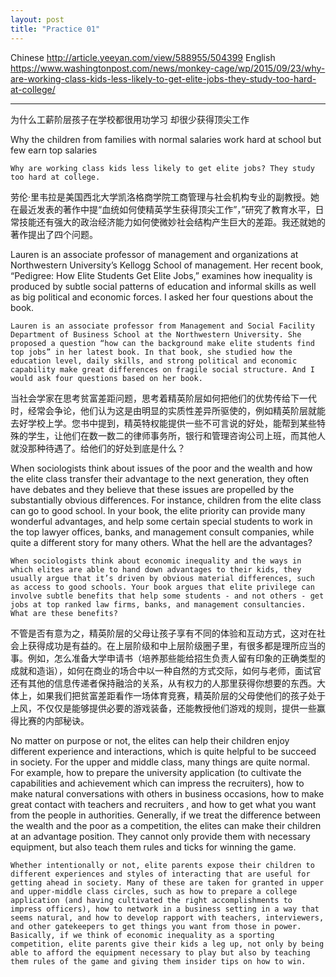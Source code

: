 ```yaml
---
layout: post
title: "Practice 01"
---
```


Chinese
http://article.yeeyan.com/view/588955/504399
English
https://www.washingtonpost.com/news/monkey-cage/wp/2015/09/23/why-are-working-class-kids-less-likely-to-get-elite-jobs-they-study-too-hard-at-college/
*****************************************************************************

为什么工薪阶层孩子在学校都很用功学习 却很少获得顶尖工作

Why the children from families with normal salaries work hard at school but few earn top salaries

```
Why are working class kids less likely to get elite jobs? They study too hard at college.
```

劳伦·里韦拉是美国西北大学凯洛格商学院工商管理与社会机构专业的副教授。她在最近发表的著作中提“血统如何使精英学生获得顶尖工作”，”研究了教育水平，日常技能还有强大的政治经济能力如何使微妙社会结构产生巨大的差距。我还就她的著作提出了四个问题。

Lauren is an associate professor of management and organizations at Northwestern University’s Kellogg School of management. Her recent book, “Pedigree: How Elite Students Get Elite Jobs,” examines how inequality is produced by subtle social patterns of education and informal skills as well as big political and economic forces. I asked her four questions about the book.

```
Lauren is an associate professor from Management and Social Facility Department of Business School at the Northwestern University. She proposed a question “how can the background make elite students find top jobs” in her latest book. In that book, she studied how the education level, daily skills, and strong political and economic capability make great differences on fragile social structure. And I would ask four questions based on her book.
```

当社会学家在思考贫富差距问题，思考着精英阶层如何把他们的优势传给下一代时，经常会争论，他们认为这是由明显的实质性差异所驱使的，例如精英阶层就能去好学校上学。您书中提到，精英特权能提供一些不可言说的好处，能帮到某些特殊的学生，让他们在数一数二的律师事务所，银行和管理咨询公司上班，而其他人就没那种待遇了。给他们的好处到底是什么？

When sociologists think about issues of the poor and the wealth and how the elite class transfer their advantage to the next generation, they often have debates and they believe that these issues are propelled by the substantially obvious differences. For instance, children from the elite class can go to good school. In your book, the elite priority can provide many wonderful advantages, and help some certain special students to work in the top lawyer offices, banks, and management consult companies, while quite a different story for many others. What the hell are the advantages?

```
When sociologists think about economic inequality and the ways in which elites are able to hand down advantages to their kids, they usually argue that it’s driven by obvious material differences, such as access to good schools. Your book argues that elite privilege can involve subtle benefits that help some students - and not others - get jobs at top ranked law firms, banks, and management consultancies. What are these benefits?
```

不管是否有意为之，精英阶层的父母让孩子享有不同的体验和互动方式，这对在社会上获得成功是有益的。在上层阶级和中上层阶级圈子里，有很多都是理所应当的事。例如，怎么准备大学申请书（培养那些能给招生负责人留有印象的正确类型的成就和造诣），如何在商业的场合中以一种自然的方式交际，如何与老师，面试官还有其他的信息传递者保持融洽的关系，从有权力的人那里获得你想要的东西。大体上，如果我们把贫富差距看作一场体育竞赛，精英阶层的父母使他们的孩子处于上风，不仅仅是能够提供必要的游戏装备，还能教授他们游戏的规则，提供一些赢得比赛的内部秘诀。

No matter on purpose or not, the elites can help their children enjoy different experience and interactions, which is quite helpful to be succeed in society. For the upper and middle class, many things are quite normal. For example, how to prepare the university application (to cultivate the capabilities and achievement which can impress the recruiters), how to make natural conversations with others in business occasions, how to make great contact with teachers and recruiters , and how to get what you want from the people in authorities. Generally, if we treat the difference between the wealth and the poor as a competition, the elites can make their children at an advantage position. They cannot only provide them with necessary equipment, but also teach them rules and ticks for winning the game.

```
Whether intentionally or not, elite parents expose their children to different experiences and styles of interacting that are useful for getting ahead in society. Many of these are taken for granted in upper and upper-middle class circles, such as how to prepare a college application (and having cultivated the right accomplishments to impress officers), how to network in a business setting in a way that seems natural, and how to develop rapport with teachers, interviewers, and other gatekeepers to get things you want from those in power. Basically, if we think of economic inequality as a sporting competition, elite parents give their kids a leg up, not only by being able to afford the equipment necessary to play but also by teaching them rules of the game and giving them insider tips on how to win.
```
